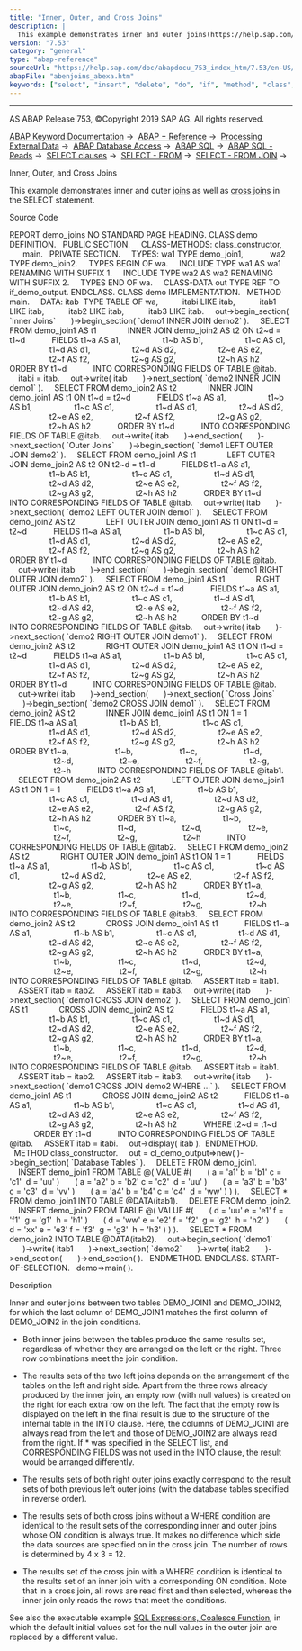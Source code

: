 ```yaml
---
title: "Inner, Outer, and Cross Joins"
description: |
  This example demonstrates inner and outer joins(https://help.sap.com/doc/abapdocu_753_index_htm/7.53/en-US/abapselect_join.htm) as well as cross joins(https://help.sap.com/doc/abapdocu_753_index_htm/7.53/en-US/abapselect_join.htm) in the SELECT statement. Source Code REPORT demo_joins NO STANDA
version: "7.53"
category: "general"
type: "abap-reference"
sourceUrl: "https://help.sap.com/doc/abapdocu_753_index_htm/7.53/en-US/abenjoins_abexa.htm"
abapFile: "abenjoins_abexa.htm"
keywords: ["select", "insert", "delete", "do", "if", "method", "class", "data", "types", "internal-table", "abenjoins", "abexa"]
---
```


* * *

AS ABAP Release 753, ©Copyright 2019 SAP AG. All rights reserved.

[ABAP Keyword Documentation](https://help.sap.com/doc/abapdocu_753_index_htm/7.53/en-US/abenabap.htm) →  [ABAP − Reference](https://help.sap.com/doc/abapdocu_753_index_htm/7.53/en-US/abenabap_reference.htm) →  [Processing External Data](https://help.sap.com/doc/abapdocu_753_index_htm/7.53/en-US/abenabap_language_external_data.htm) →  [ABAP Database Access](https://help.sap.com/doc/abapdocu_753_index_htm/7.53/en-US/abenabap_sql.htm) →  [ABAP SQL](https://help.sap.com/doc/abapdocu_753_index_htm/7.53/en-US/abenopensql.htm) →  [ABAP SQL - Reads](https://help.sap.com/doc/abapdocu_753_index_htm/7.53/en-US/abenopen_sql_reading.htm) →  [SELECT clauses](https://help.sap.com/doc/abapdocu_753_index_htm/7.53/en-US/abenselect_clauses.htm) →  [SELECT - FROM](https://help.sap.com/doc/abapdocu_753_index_htm/7.53/en-US/abapfrom_clause.htm) →  [SELECT - FROM JOIN](https://help.sap.com/doc/abapdocu_753_index_htm/7.53/en-US/abapselect_join.htm) → 

Inner, Outer, and Cross Joins

This example demonstrates inner and outer [joins](https://help.sap.com/doc/abapdocu_753_index_htm/7.53/en-US/abapselect_join.htm) as well as [cross joins](https://help.sap.com/doc/abapdocu_753_index_htm/7.53/en-US/abapselect_join.htm) in the SELECT statement.

Source Code

REPORT demo\_joins NO STANDARD PAGE HEADING.
CLASS demo DEFINITION.
  PUBLIC SECTION.
    CLASS-METHODS: class\_constructor,
      main.
  PRIVATE SECTION.
    TYPES: wa1 TYPE demo\_join1,
           wa2 TYPE demo\_join2.
    TYPES BEGIN OF wa.
    INCLUDE TYPE wa1 AS wa1 RENAMING WITH SUFFIX 1.
    INCLUDE TYPE wa2 AS wa2 RENAMING WITH SUFFIX 2.
    TYPES END OF wa.
    CLASS-DATA out TYPE REF TO if\_demo\_output.
ENDCLASS.
CLASS demo IMPLEMENTATION.
  METHOD main.
    DATA: itab  TYPE TABLE OF wa,
          itabi LIKE itab,
          itab1 LIKE itab,
          itab2 LIKE itab,
          itab3 LIKE itab.
    out->begin\_section( \`Inner Joins\`
      )->begin\_section( \`demo1 INNER JOIN demo2\` ).
    SELECT FROM demo\_join1 AS t1
             INNER JOIN demo\_join2 AS t2 ON t2~d = t1~d
           FIELDS t1~a AS a1,
                  t1~b AS b1,
                  t1~c AS c1,
                  t1~d AS d1,
                  t2~d AS d2,
                  t2~e AS e2,
                  t2~f AS f2,
                  t2~g AS g2,
                  t2~h AS h2
           ORDER BY t1~d
           INTO CORRESPONDING FIELDS OF TABLE @itab.
    itabi = itab.
    out->write( itab
      )->next\_section( \`demo2 INNER JOIN demo1\` ).
    SELECT FROM demo\_join2 AS t2
             INNER JOIN demo\_join1 AS t1 ON t1~d = t2~d
           FIELDS t1~a AS a1,
                  t1~b AS b1,
                  t1~c AS c1,
                  t1~d AS d1,
                  t2~d AS d2,
                  t2~e AS e2,
                  t2~f AS f2,
                  t2~g AS g2,
                  t2~h AS h2
           ORDER BY t1~d
           INTO CORRESPONDING FIELDS OF TABLE @itab.
    out->write( itab
      )->end\_section(
      )->next\_section( \`Outer Joins\`
      )->begin\_section( \`demo1 LEFT OUTER JOIN demo2\` ).
    SELECT FROM demo\_join1 AS t1
             LEFT OUTER JOIN demo\_join2 AS t2 ON t2~d = t1~d
           FIELDS t1~a AS a1,
                  t1~b AS b1,
                  t1~c AS c1,
                  t1~d AS d1,
                  t2~d AS d2,
                  t2~e AS e2,
                  t2~f AS f2,
                  t2~g AS g2,
                  t2~h AS h2
           ORDER BY t1~d
           INTO CORRESPONDING FIELDS OF TABLE @itab.
    out->write( itab
      )->next\_section( \`demo2 LEFT OUTER JOIN demo1\` ).
    SELECT FROM demo\_join2 AS t2
             LEFT OUTER JOIN demo\_join1 AS t1 ON t1~d = t2~d
           FIELDS t1~a AS a1,
                  t1~b AS b1,
                  t1~c AS c1,
                  t1~d AS d1,
                  t2~d AS d2,
                  t2~e AS e2,
                  t2~f AS f2,
                  t2~g AS g2,
                  t2~h AS h2
           ORDER BY t1~d
           INTO CORRESPONDING FIELDS OF TABLE @itab.
    out->write( itab
      )->end\_section(
      )->begin\_section( \`demo1 RIGHT OUTER JOIN demo2\` ).
    SELECT FROM demo\_join1 AS t1
             RIGHT OUTER JOIN demo\_join2 AS t2 ON t2~d = t1~d
           FIELDS t1~a AS a1,
                  t1~b AS b1,
                  t1~c AS c1,
                  t1~d AS d1,
                  t2~d AS d2,
                  t2~e AS e2,
                  t2~f AS f2,
                  t2~g AS g2,
                  t2~h AS h2
          ORDER BY t1~d
           INTO CORRESPONDING FIELDS OF TABLE @itab.
    out->write( itab
      )->next\_section( \`demo2 RIGHT OUTER JOIN demo1\` ).
    SELECT FROM demo\_join2 AS t2
             RIGHT OUTER JOIN demo\_join1 AS t1 ON t1~d = t2~d
           FIELDS t1~a AS a1,
                  t1~b AS b1,
                  t1~c AS c1,
                  t1~d AS d1,
                  t2~d AS d2,
                  t2~e AS e2,
                  t2~f AS f2,
                  t2~g AS g2,
                  t2~h AS h2
           ORDER BY t1~d
           INTO CORRESPONDING FIELDS OF TABLE @itab.
    out->write( itab
      )->end\_section(
      )->next\_section( \`Cross Joins\`
      )->begin\_section( \`demo2 CROSS JOIN demo1\` ).
    SELECT FROM demo\_join2 AS t2
             INNER JOIN demo\_join1 AS t1 ON 1 = 1
           FIELDS t1~a AS a1,
                  t1~b AS b1,
                  t1~c AS c1,
                  t1~d AS d1,
                  t2~d AS d2,
                  t2~e AS e2,
                  t2~f AS f2,
                  t2~g AS g2,
                  t2~h AS h2
           ORDER BY t1~a,
                    t1~b,
                    t1~c,
                    t1~d,
                    t2~d,
                    t2~e,
                    t2~f,
                    t2~g,
                    t2~h
           INTO CORRESPONDING FIELDS OF TABLE @itab1.
    SELECT FROM demo\_join2 AS t2
             LEFT OUTER JOIN demo\_join1 AS t1 ON 1 = 1
           FIELDS t1~a AS a1,
                  t1~b AS b1,
                  t1~c AS c1,
                  t1~d AS d1,
                  t2~d AS d2,
                  t2~e AS e2,
                  t2~f AS f2,
                  t2~g AS g2,
                  t2~h AS h2
           ORDER BY t1~a,
                    t1~b,
                    t1~c,
                    t1~d,
                    t2~d,
                    t2~e,
                    t2~f,
                    t2~g,
                    t2~h
           INTO CORRESPONDING FIELDS OF TABLE @itab2.
    SELECT FROM demo\_join2 AS t2
             RIGHT OUTER JOIN demo\_join1 AS t1 ON 1 = 1
           FIELDS t1~a AS a1,
                  t1~b AS b1,
                  t1~c AS c1,
                  t1~d AS d1,
                  t2~d AS d2,
                  t2~e AS e2,
                  t2~f AS f2,
                  t2~g AS g2,
                  t2~h AS h2
           ORDER BY t1~a,
                    t1~b,
                    t1~c,
                    t1~d,
                    t2~d,
                    t2~e,
                    t2~f,
                    t2~g,
                    t2~h
           INTO CORRESPONDING FIELDS OF TABLE @itab3.
    SELECT FROM demo\_join2 AS t2
             CROSS JOIN demo\_join1 AS t1
           FIELDS t1~a AS a1,
                  t1~b AS b1,
                  t1~c AS c1,
                  t1~d AS d1,
                  t2~d AS d2,
                  t2~e AS e2,
                  t2~f AS f2,
                  t2~g AS g2,
                  t2~h AS h2
           ORDER BY t1~a,
                    t1~b,
                    t1~c,
                    t1~d,
                    t2~d,
                    t2~e,
                    t2~f,
                    t2~g,
                    t2~h
           INTO CORRESPONDING FIELDS OF TABLE @itab.
    ASSERT itab = itab1.
    ASSERT itab = itab2.
    ASSERT itab = itab3.
    out->write( itab
      )->next\_section( \`demo1 CROSS JOIN demo2\` ).
    SELECT FROM demo\_join1 AS t1
             CROSS JOIN demo\_join2 AS t2
           FIELDS t1~a AS a1,
                  t1~b AS b1,
                  t1~c AS c1,
                  t1~d AS d1,
                  t2~d AS d2,
                  t2~e AS e2,
                  t2~f AS f2,
                  t2~g AS g2,
                  t2~h AS h2
           ORDER BY t1~a,
                    t1~b,
                    t1~c,
                    t1~d,
                    t2~d,
                    t2~e,
                    t2~f,
                    t2~g,
                    t2~h
           INTO CORRESPONDING FIELDS OF TABLE @itab.
    ASSERT itab = itab1.
    ASSERT itab = itab2.
    ASSERT itab = itab3.
    out->write( itab
      )->next\_section( \`demo1 CROSS JOIN demo2 WHERE ...\` ).
    SELECT FROM demo\_join1 AS t1
             CROSS JOIN demo\_join2 AS t2
           FIELDS t1~a AS a1,
                  t1~b AS b1,
                  t1~c AS c1,
                  t1~d AS d1,
                  t2~d AS d2,
                  t2~e AS e2,
                  t2~f AS f2,
                  t2~g AS g2,
                  t2~h AS h2
           WHERE t2~d = t1~d
           ORDER BY t1~d
           INTO CORRESPONDING FIELDS OF TABLE @itab.
    ASSERT itab = itabi.
    out->display( itab ).  ENDMETHOD.
  METHOD class\_constructor.
    out = cl\_demo\_output=>new( )->begin\_section( \`Database Tables\` ).
    DELETE FROM demo\_join1.
    INSERT demo\_join1 FROM TABLE @( VALUE #(
      ( a = 'a1' b = 'b1' c = 'c1'  d = 'uu' )
      ( a = 'a2' b = 'b2' c = 'c2'  d = 'uu' )
      ( a = 'a3' b = 'b3' c = 'c3'  d = 'vv' )
      ( a = 'a4' b = 'b4' c = 'c4'  d = 'ww' ) ) ).
    SELECT \* FROM demo\_join1 INTO TABLE @DATA(itab1).
    DELETE FROM demo\_join2.
    INSERT demo\_join2 FROM TABLE @( VALUE #(
      ( d = 'uu' e = 'e1' f = 'f1'  g = 'g1'  h = 'h1' )
      ( d = 'ww' e = 'e2' f = 'f2'  g = 'g2'  h = 'h2' )
      ( d = 'xx' e = 'e3' f = 'f3'  g = 'g3'  h = 'h3' ) ) ).
    SELECT \* FROM demo\_join2 INTO TABLE @DATA(itab2).
    out->begin\_section( \`demo1\`
      )->write( itab1
      )->next\_section( \`demo2\`
      )->write( itab2
      )->end\_section(
      )->end\_section( ).
  ENDMETHOD.
ENDCLASS.
START-OF-SELECTION.
  demo=>main( ).

Description

Inner and outer joins between two tables DEMO\_JOIN1 and DEMO\_JOIN2, for which the last column of DEMO\_JOIN1 matches the first column of DEMO\_JOIN2 in the join conditions.

-   Both inner joins between the tables produce the same results set, regardless of whether they are arranged on the left or the right. Three row combinations meet the join condition.

-   The results sets of the two left joins depends on the arrangement of the tables on the left and right side. Apart from the three rows already produced by the inner join, an empty row (with null values) is created on the right for each extra row on the left. The fact that the empty row is displayed on the left in the final result is due to the structure of the internal table in the INTO clause. Here, the columns of DEMO\_JOIN1 are always read from the left and those of DEMO\_JOIN2 are always read from the right. If \* was specified in the SELECT list, and CORRESPONDING FIELDS was not used in the INTO clause, the result would be arranged differently.

-   The results sets of both right outer joins exactly correspond to the result sets of both previous left outer joins (with the database tables specified in reverse order).

-   The results sets of both cross joins without a WHERE condition are identical to the result sets of the corresponding inner and outer joins whose ON condition is always true. It makes no difference which side the data sources are specified on in the cross join. The number of rows is determined by 4 x 3 = 12.

-   The results set of the cross join with a WHERE condition is identical to the results set of an inner join with a corresponding ON condition. Note that in a cross join, all rows are read first and then selected, whereas the inner join only reads the rows that meet the conditions.

See also the executable example [SQL Expressions, Coalesce Function](https://help.sap.com/doc/abapdocu_753_index_htm/7.53/en-US/abensql_expr_coalesce_abexa.htm), in which the default initial values set for the null values in the outer join are replaced by a different value.